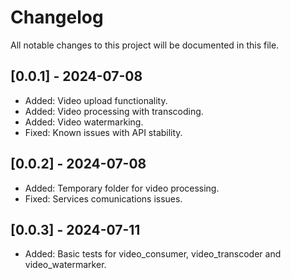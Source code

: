 # Changelog

All notable changes to this project will be documented in this file.

## [0.0.1] - 2024-07-08
- Added: Video upload functionality.
- Added: Video processing with transcoding.
- Added: Video watermarking.
- Fixed: Known issues with API stability.

## [0.0.2] - 2024-07-08
- Added: Temporary folder for video processing.
- Fixed: Services comunications issues.

## [0.0.3] - 2024-07-11
- Added: Basic tests for video_consumer, video_transcoder and video_watermarker.